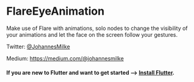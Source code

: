# FlareEyeAnimation
Make use of Flare with animations, solo nodes to change the visibility of your animations and let the face on the screen follow your gestures.

Twitter: [@JohannesMilke](https://twitter.com/JohannesMilke "Twitter Johannes Milke")

Medium: https://medium.com/@johannesmilke

#### If you are new to Flutter and want to get started --> [Install Flutter](https://flutter.io/docs/get-started/install "Install Flutter").

